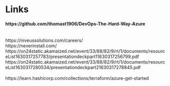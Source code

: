 # Links

<h4>https://github.com/thomast1906/DevOps-The-Hard-Way-Azure</h4>

<br>
https://niveussolutions.com/careers/
<br>
https://neverinstall.com/
<br>
https://on24static.akamaized.net/event/33/88/82/9/rt/1/documents/resourceList1630317257783/presentationdeckpart11630317256799.pdf
<br>
https://on24static.akamaized.net/event/33/88/82/9/rt/1/documents/resourceList1630317280534/presentationdeckpart21630317278845.pdf
<br>
<br>https://learn.hashicorp.com/collections/terraform/azure-get-started<br>
